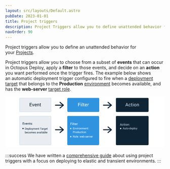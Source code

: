```yaml
---
layout: src/layouts/Default.astro
pubDate: 2023-01-01
title: Project triggers
description: Project Triggers allow you to define unattended behavior for your project such as automatically deploying a release to an environment.
navOrder: 90
---
```


Project triggers allow you to define an unattended behavior for your [Projects](/docs/projects/).

Project triggers allow you to choose from a subset of **events** that can occur in Octopus Deploy, apply a **filter** to those events, and decide on an **action** you want performed once the trigger fires. The example below shows an automatic deployment trigger configured to fire when a [deployment target](/docs/infrastructure/) that belongs to the **Production** [environment](/docs/infrastructure/environments/) becomes available, and has the **web-server** [target role](/docs/infrastructure/deployment-targets/#target-roles).

![](images/octopus-triggers-diagram.png "width=500")

:::success
We have written a [comprehensive guide](/docs/deployments/patterns/elastic-and-transient-environments/) about using project triggers with a focus on deploying to elastic and transient environments.
:::
